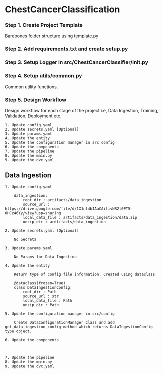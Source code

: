 # ChestCancerClassification

### Step 1. Create Project Template
Barebones folder structure using template.py

### Step 2. Add requirements.txt and create setup.py

### Step 3. Setup Logger in src/ChestCancerClassifier/__init__.py

### Step 4. Setup utils/common.py
Common utility functions.

### Step 5. Design Workflow

Design workflow for each stage of the project i.e, Data Ingestion, Training, Validation, Deployment etc.

    1. Update config.yaml
    2. Update secrets.yaml [Optional]
    3. Update params.yaml
    4. Update the entity
    5. Update the configuration manager in src config
    6. Update the components
    7. Update the pipeline
    8. Update the main.py
    9. Update the dvc.yaml

## Data Ingestion

    1. Update config.yaml

        data_ingestion:
            root_dir : artifacts/data_ingestion
            source_url : https://drive.google.com/file/d/1X1nl4bIAaCAitivNR2l0PT5-8HCz46Yy/view?usp=sharing
            local_data_file : artifacts/data_ingestion/data.zip
            unzip_dir : ardtifacts/data_ingestion

    2. Update secrets.yaml [Optional]

        No Secrets

    3. Update params.yaml

        No Params for Data Ingestion

    4. Update the entity

        Return type of config file information. Created using dataclass

        @dataclass(frozen=True)
        class DataIngestionConfig:
            root_dir : Path
            source_url : str
            local_data_file : Path
            unzip_dir : Path

    5. Update the configuration manager in src/config

        Create DataConfigurationManager Class and add get_data_ingestion_config method which returns DataIngestionConfig type object.

    6. Update the components

        

    7. Update the pipeline
    8. Update the main.py
    9. Update the dvc.yaml
